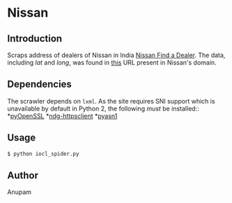 Nissan
======

Introduction
------------

Scraps address of dealers of Nissan in India [Nissan Find a Dealer](https://www.nissan.in/find-a-dealer.html).
The data, including _lat_ and _long_, was found in [this](https://www.nissan.in/content/nissan/en_IN/index/find-a-dealer/jcr:content/freeEditorial/columns12/col1-par/find_a_dealer.extended_dealers_by_location.json?_charset_=utf-8&page=1&size=179) URL present in Nissan's domain.

Dependencies
------------

The scrawler depends on ``lxml``.
As the site requires SNI support which is unavailable by default in Python 2, the following _must_ be installed::
	*[pyOpenSSL](https://pypi.python.org/pypi/pyOpenSSL)
	*[ndg-httpsclient](https://pypi.python.org/pypi/ndg-httpsclient)
	*[pyasn1](https://pypi.python.org/pypi/pyasn1/)

Usage
-----

```sh
$ python iocl_spider.py
```

Author
------

Anupam